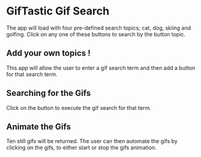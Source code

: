 # GifTastic Gif Search

The app will load with four pre-defined search topics; cat, dog, skiing
and golfing. Click on any one of these buttons to search by the button
topic.

## Add your own topics !

This app will allow the user to enter a gif search term and then add
a button for that search term.

## Searching for the Gifs

Click on the button to execute the gif search for that term.

## Animate the Gifs

Ten still gifs will be returned. The user can then automate the gifs by
clicking on the gifs, to either start or stop the gifs animation.
